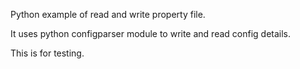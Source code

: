 Python example of read and write property file.

It uses python configparser module to write and read config details.

This is for testing.